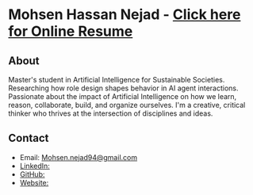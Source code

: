 # Mohsen Hassan Nejad - [Click here for Online Resume](https://technejad.github.io/Mohsen-s-Resume/)

## About

Master's student in Artificial Intelligence for Sustainable Societies.
Researching how role design shapes behavior in AI agent interactions. Passionate about the impact of Artificial
Intelligence on how we learn, reason, collaborate, build, and organize ourselves.
I'm a creative, critical thinker who thrives at the intersection of disciplines and ideas. 

## Contact

- Email: Mohsen.nejad94@gmail.com
- [LinkedIn:](https://linkedin.com/in/mohsenhassannejad/)
- [GitHub:](https://github.com/TechNejad)
- [Website:](https://mohsen-hassan-nejad.netlify.app/)

